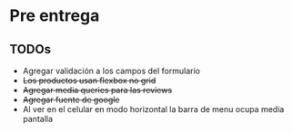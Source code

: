 # Pre entrega

## TODOs
 - Agregar validación a los campos del formulario
 - ~~Los productos usan flexbox no grid~~
 - ~~Agregar media queries para las reviews~~
 - ~~Agregar fuente de google~~
 - Al ver en el celular en modo horizontal la barra de menu ocupa media pantalla
